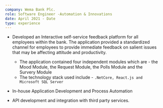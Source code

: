 ```yaml
---
company: Wema Bank Plc.
role: Software Engineer -Automation & Innovations
date: April 2021 - Date
type: experience
---
```


- Developed an Interactive self-service feedback platform for all employees within the bank. The application provided a standardized channel for employees to provide immediate feedback on salient issues that may be affecting attitude and productivity.

  - The application contained four independent modules which are - the Mood Module, the Request Module, the Polls Module and the Survery Module
  - The technology stack used include - `.NetCore, React.js and Microsoft SQL Server`

- In-house Application Development and Process Automation
- API development and integration with third party services.
